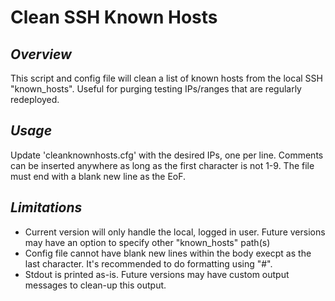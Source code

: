 # Clean SSH Known Hosts

## *Overview*
This script and config file will clean a list of known hosts from the local SSH "known_hosts".  Useful for purging testing IPs/ranges that are regularly redeployed.

## *Usage*
Update 'cleanknownhosts.cfg' with the desired IPs, one per line.  Comments can be inserted anywhere as long as the first character is not 1-9.  The file must end with a blank new line as the EoF.

## *Limitations*
- Current version will only handle the local, logged in user.  Future versions may have an option to specify other "known_hosts" path(s)
- Config file cannot have blank new lines within the body execpt as the last character. It's recommended to do formatting using "#".
- Stdout is printed as-is.  Future versions may have custom output messages to clean-up this output.

